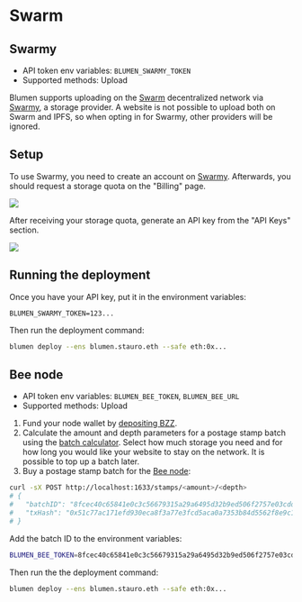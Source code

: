 # Swarm

## Swarmy

- API token env variables: `BLUMEN_SWARMY_TOKEN`
- Supported methods: Upload

Blumen supports uploading on the [Swarm](https://ethswarm.org) decentralized network via [Swarmy](https://swarmy.cloud), a storage provider. A website is not possible to upload both on Swarm and IPFS, so when opting in for Swarmy, other providers will be ignored.

## Setup

To use Swarmy, you need to create an account on [Swarmy](https://swarmy.cloud). Afterwards, you should request a storage quota on the "Billing" page.

![](/swarm-billing.png)

After receiving your storage quota, generate an API key from the "API Keys" section.

![](/swarm-key.png)

## Running the deployment

Once you have your API key, put it in the environment variables:

```
BLUMEN_SWARMY_TOKEN=123...
```

Then run the deployment command:

```sh
blumen deploy --ens blumen.stauro.eth --safe eth:0x...
```

## Bee node

- API token env variables: `BLUMEN_BEE_TOKEN`, `BLUMEN_BEE_URL`
- Supported methods: Upload

1. Fund your node wallet by [depositing BZZ](https://docs.ethswarm.org/docs/develop/access-the-swarm/buy-a-stamp-batch/#fund-your-nodes-wallet).
2. Calculate the amount and depth parameters for a postage stamp batch using the [batch calculator](https://docs.ethswarm.org/docs/develop/access-the-swarm/buy-a-stamp-batch/#time--volume-to-depth--amount-calculator). Select how much storage you need and for how long you would like your website to stay on the network. It is possible to top up a batch later.
3. Buy a postage stamp batch for the [Bee node](https://docs.ethswarm.org/docs/develop/access-the-swarm/buy-a-stamp-batch/#buying-a-stamp-batch):

```sh
curl -sX POST http://localhost:1633/stamps/<amount>/<depth>
# {
#   "batchID": "8fcec40c65841e0c3c56679315a29a6495d32b9ed506f2757e03cdd778552c6b", <-- you need this
#   "txHash": "0x51c77ac171efd930eca8f3a77e3fcd5aca0a7353b84d5562f8e9c13f5907b675"
# }
```

Add the batch ID to the environment variables:

```sh
BLUMEN_BEE_TOKEN=8fcec40c65841e0c3c56679315a29a6495d32b9ed506f2757e03cdd778552c6b
```

Then run the the deployment command:

```sh
blumen deploy --ens blumen.stauro.eth --safe eth:0x...
```